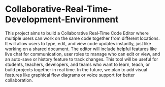 # Collaborative-Real-Time-Development-Environment
This project aims to build a Collaborative Real-Time Code Editor where multiple users can work on the same code together from different locations. It will allow users to type, edit, and view code updates instantly, just like working on a shared document. The editor will include helpful features like live chat for communication, user roles to manage who can edit or view, and an auto-save or history feature to track changes. This tool will be useful for students, teachers, developers, and teams who want to learn, teach, or build projects together in real time. In the future, we plan to add visual features like graphical flow diagrams or voice support for better collaboration.
